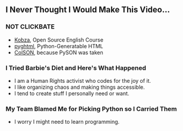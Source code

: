## I Never Thought I Would Make This Video...

### NOT CLICKBATE

- [Kobza](https://github.com/shushtain/kobza), Open Source English Course
- [pyghtml](https://github.com/shushtain/pyghtml), Python-Generatable HTML
- [ColSON](https://github.com/shushtain/colson-vscode), because PySON was taken

### I Tried Barbie's Diet and Here's What Happened

- I am a Human Rights activist who codes for the joy of it.
- I like organizing chaos and making things accessible.
- I tend to create stuff I personally need or want.

### My Team Blamed Me for Picking Python so I Carried Them

- I worry I might need to learn programming.
